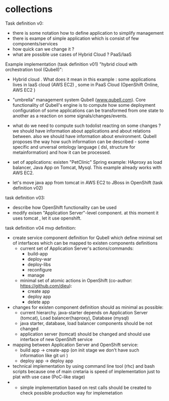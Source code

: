 # collections


Task definition v0:
- there is some notation how to define application to simplify management
- there is exampe of simple application which is consist of few components/services
- how quick can we change it ?
- what are possible use cases of Hybrid Cloud ? PaaS/IaaS  


Example implementation (task definition v01) "hybrid cloud with orchestration tool (Qubell)":  

- Hybrid cloud . What does it mean in this  example : some applications lives in IaaS cloud (AWS EC2) , some in PaaS Cloud (OpenShift Online, AWS EC2 )

- "umbrella" management system Qubell (www.qubell.com). Core functionality of Qubell's engine is to compute how some deployment configuration of some applications can be transformed from one state to another as a reaction on some signals/changes/events. 
- what do we need to compute such todolist reacting on some changes ?
we should have information about applications and about relations between. also we should have information about environment. 
Qubell proposes the way how such information can be described - some specific and unversal ontology language ( dsl, structure for metainformation) and how it can be processed. 

- set of applications: existen  "PetClinic" Spring example: HAproxy as load balancer, Java App on Tomcat, Mysql. This example already works with AWS EC2.
- let's move java app from tomcat in AWS EC2 to JBoss in OpenShift (task definition v02)

task definition v03:
- describe how  OpenShift functionality can be used
- modify exisen "Application Server"-level component. at this moment it uses tomcat , let it use openshift. 


task definition v04 mvp definition:
- create service component definition for Qubell which define minimal set of interfaces which can be mapped to existen components definitions
  - current set of Application Server's actions/commands: 
    - build-app 
    - deploy-war
    - deploy-libs
    - reconfigure
    - manage 
  - minimal set of atomic actions in OpenShift (co-author: https://github.com/dieu): 
    - create app
    - deploy app
    - delete app
- changes for existen component definition should as minimal as possible:
  - current hierarchy. java-starter depends on Application Server (tomcat), Load balancer(haproxy), Database (mysql)
  - java starter, database, load balancer components should be not changed
  - application server (tomcat) should be changed and should use interface of new OpenShift service
- mapping between Application Server and OpenShift service:
  - build app -> create-app (on init stage we don't have such information like git uri )
  - deploy app -> deploy app
- technical implementation by using command line tool (rhc) and bash scripts because one of main cretaria is speed of implementation just to plat with use case (PoC-like stage)
- - simple implementation based on rest calls should be created to check possible production way for implemetation